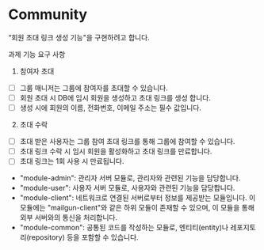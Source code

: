 # Community

“회원 초대 링크 생성 기능"을 구현하려고 합니다.

과제 기능 요구 사항
1) 참여자 초대
- [ ] 그룹 매니저는 그룹에 참여자를 초대할 수 있습니다.
- [ ] 회원 초대 시 DB에 임시 회원을 생성하고 초대 링크를 생성 합니다.
- [ ] 생성 시에 회원의 이름, 전화번호, 이메일 주소는 필수 값입니다.

2) 초대 수락
- [ ] 초대 받은 사용자는 그룹 참여 초대 링크를 통해 그룹에 참여할 수 있습니다.
- [ ] 초대 링크 수락 시 임시 회원을 활성화하고 초대 링크를 만료합니다.
- [ ] 초대 링크는 1회 사용 시 만료됩니다.

- "module-admin": 관리자 서버 모듈로, 관리자와 관련된 기능을 담당합니다.
- "module-user": 사용자 서버 모듈로, 사용자와 관련된 기능을 담당합니다.
- "module-client": 네트워크로 연결된 서버로부터 정보를 제공받는 모듈입니다. 이 모듈에는 "mailgun-client"와 같은 하위 모듈이 존재할 수 있으며, 이 모듈을 통해 외부 서버와의 통신을 처리합니다.
- "module-common": 공통된 코드를 작성하는 모듈로, 엔티티(entity)나 레포지토리(repository) 등을 포함할 수 있습니다.
